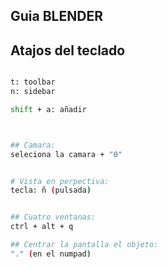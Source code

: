 
## Guia BLENDER

## Atajos del teclado


```sh 

t: toolbar
n: sidebar

shift + a: añadir



## Camara:
seleciona la camara + "0"


# Vista en perpectiva:
tecla: ñ (pulsada)


## Cuatro ventanas:
ctrl + alt + q

## Centrar la pantalla el objeto:
"." (en el numpad)


```
